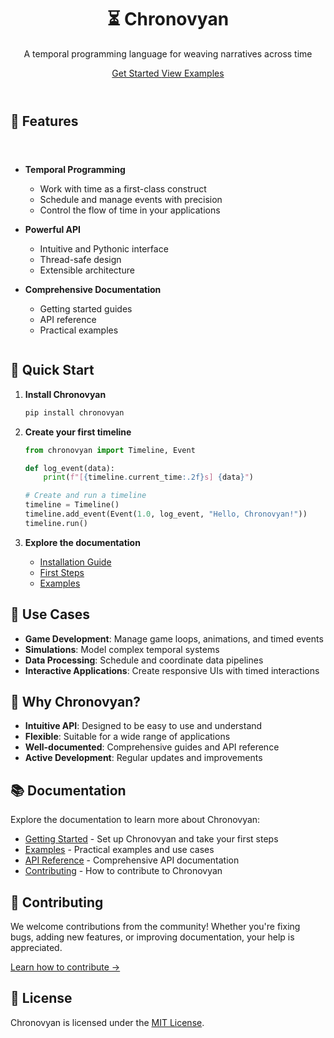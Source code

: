 <div class="mdx-hero" style="text-align: center; margin: 2em 0 4em 0;">
    <h1>⏳ Chronovyan</h1>
    <p class="lead">A temporal programming language for weaving narratives across time</p>
    <p>
        <a href="getting-started/installation/" class="md-button md-button--primary">
            Get Started
        </a>
        <a href="examples/" class="md-button">
            View Examples
        </a>
    </p>
</div>

## 🚀 Features

<div class="grid cards" style="display: grid; grid-template-columns: repeat(auto-fit, minmax(300px, 1fr)); gap: 1.5rem; margin: 2em 0;">

- **Temporal Programming**
  - Work with time as a first-class construct
  - Schedule and manage events with precision
  - Control the flow of time in your applications

- **Powerful API**
  - Intuitive and Pythonic interface
  - Thread-safe design
  - Extensible architecture

- **Comprehensive Documentation**
  - Getting started guides
  - API reference
  - Practical examples

</div>

## 📖 Quick Start

1. **Install Chronovyan**
   ```bash
   pip install chronovyan
   ```

2. **Create your first timeline**
   ```python
   from chronovyan import Timeline, Event
   
   def log_event(data):
       print(f"[{timeline.current_time:.2f}s] {data}")
   
   # Create and run a timeline
   timeline = Timeline()
   timeline.add_event(Event(1.0, log_event, "Hello, Chronovyan!"))
   timeline.run()
   ```

3. **Explore the documentation**
   - [Installation Guide](getting-started/installation.md)
   - [First Steps](getting-started/first-steps.md)
   - [Examples](examples.md)

## 🎯 Use Cases

- **Game Development**: Manage game loops, animations, and timed events
- **Simulations**: Model complex temporal systems
- **Data Processing**: Schedule and coordinate data pipelines
- **Interactive Applications**: Create responsive UIs with timed interactions

## 🌟 Why Chronovyan?

- **Intuitive API**: Designed to be easy to use and understand
- **Flexible**: Suitable for a wide range of applications
- **Well-documented**: Comprehensive guides and API reference
- **Active Development**: Regular updates and improvements

## 📚 Documentation

Explore the documentation to learn more about Chronovyan:

- [Getting Started](getting-started/installation.md) - Set up Chronovyan and take your first steps
- [Examples](examples.md) - Practical examples and use cases
- [API Reference](api.md) - Comprehensive API documentation
- [Contributing](CONTRIBUTING.md) - How to contribute to Chronovyan

## 🤝 Contributing

We welcome contributions from the community! Whether you're fixing bugs, adding new features, or improving documentation, your help is appreciated.

[Learn how to contribute →](CONTRIBUTING.md)

## 📄 License

Chronovyan is licensed under the [MIT License](LICENSE).
